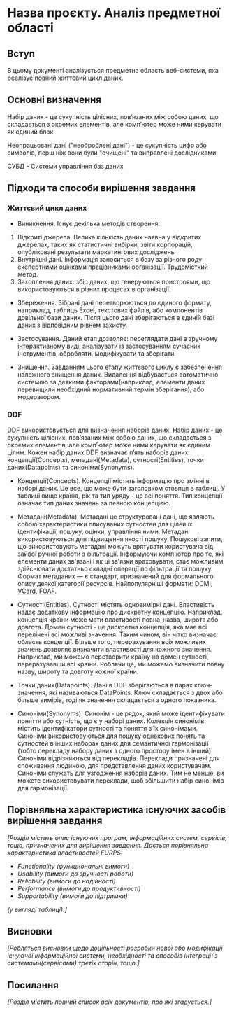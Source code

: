 # Назва проєкту. Аналіз предметної області

## Вступ

В цьому документі аналізується предметна область веб-системи, яка реалізує повний життєвий цикл даних.


## Основні визначення

Набір даних - це сукупність цілісних, пов’язаних між собою даних, що складається з окремих елементів, але комп’ютер може ними керувати як єдиний блок.

Неопрацьовані дані ("необроблені дані") - це сукупність цифр або символів, перш ніж вони були "очищені" та виправлені дослідниками.

СУБД - Системи управління баз даних

## Підходи та способи вирішення завдання

### Життєвий цикл даних

- Виникнення. Існує декілька методів створення:
1. Відкриті джерела. Велика кількість даних наявна у відкритих джерелах, таких як статистичні вибірки, звіти корпорацій, опубліковані результати маркетингових досліджень    
2. Внутрішні дані. Інформація заноситься в базу за різного роду експертними оцінками працівниками організації. Трудомісткий метод.
3. Захоплення даних: збір даних, що генеруються пристроями, що використовуються в різних процесах в організації.

- Збереження. Зібрані дані перетворюються до єдиного формату, наприклад, таблиць Excel, текстових файлів, або компонентів довільної бази даних. Після цього дані зберігаються в єдиній базі даних з відповідним рівнем захисту.

- Застосування. Даний етап дозволяє: переглядати дані в зручному інтерактивному виді, аналізувати із застосуванням сучасних інструментів, обробляти, модифікувати та зберігати.

- Знищення. Завданням цього етапу життєвого циклу є забезпечення належного знищення даних. Видалення відбувається автоматично системою за деякими факторами(наприклад, елементи даних перевищили необхідний нормативний термін зберігання), або модератором. 

### DDF

DDF використовується для визначення наборів даних. Набір даних - це сукупність цілісних, пов’язаних між собою даних, що складається з окремих елементів, але комп’ютер може ними керувати як єдиним цілим. Кожен набір даних DDF визначає п’ять наборів даних: концепції(Concepts), метадані(Metadata), сутності(Entities), точки даних(Datapoints) та синоніми(Synonyms). 

- Концепції(Concepts). Концепції містять інформацію про змінні в наборі даних. Це все, що може бути заголовком стовпця в таблиці. У таблиці вище країна, рік та тип уряду - це всі поняття. Тип концепції означає тип даних значень за певною концепцією.

- Метадані(Metadata). Метадані це структуровані дані, що являють собою характеристики описуваних сутностей для цілей їх ідентифікації, пошуку, оцінки, управління ними.
Метадані використовуються для підвищення якості пошуку. Пошукові запити, що використовують метадані можуть врятувати користувача від зайвої ручної роботи з фільтрації.
Інформуючи комп'ютер про те, які елементи даних зв'язані і як ці зв'язки враховувати, стає можливим здійснювати достатньо складні операції по фільтрації та пошуку.
Формат метаданих — є стандарт, призначений для формального опису деякої категорії ресурсів. Найпопулярніші формати: DCMI, [VCard](https://uk.wikipedia.org/wiki/VCard), [FOAF](https://uk.wikipedia.org/wiki/FOAF).

- Сутності(Entities). Сутності містять одновимірні дані. Властивість надає додаткову інформацію про дискретну концепцію. Наприклад, концепція країни може мати властивості повна_назва, широта або довгота. Домен сутності - це дискретна концепція, яка має всі перелічені всі можливі значення. Таким чином, він чітко визначає область концепції. Більше того, перерахування всіх можливих значень дозволяє визначити властивості для кожного значення.
Наприклад, ми можемо перетворити країну на домен сутності, перерахувавши всі країни. Роблячи це, ми можемо визначити повну назву, широту та довготу кожної країни.

- Точки даних(Datapoints). Дані в DDF зберігаються в парах ключ-значення, які називаються DataPoints. Ключ складається з двох або більше вимірів, тоді як значення складається з одного показника.

- Синоніми(Synonyms). Синонім - це рядок, який може ідентифікувати поняття або сутність, що є у наборі даних. Колекція синонімів містить ідентифікатори сутності та поняття з їх синонімами. Синоніми використовуються для пошуку однакових понять та сутностей в інших наборах даних для семантичної гармонізації (тобто перекладу набору даних з одного простору імен в інший). Синоніми відрізняються від перекладів. Переклади призначені для споживання людиною, для представлення даних користувачам. Синоніми служать для узгодження наборів даних. Тим не менше, ви можете використовувати переклади, щоб збільшити набір синонімів для гармонізації.

## Порівняльна характеристика існуючих засобів вирішення завдання

*[Розділ містить опис існуючих програм, інформаційних систем, сервісів, тощо, призначених для вирішення 
завдання. Дається порівняльна характеристика властивостей FURPS:*
- *Functionality (функциональні вимоги)*
- *Usability (вимоги до зручності роботи)*
- *Reliability (вимоги до надійності)*
- *Performance (вимоги до продуктивності)*
- *Supportability (вимоги до підтримки)*

 *(у вигляді таблиці).]*

## Висновки

*[Робляться висновки щодо доцільності розробки нової або модифікації існуючої інформаційної системи, необхідності та способів інтеграції з системами(сервісами) третіх сторін, тощо.]*

## Посилання

*[Розділ містить повний список всіх документів, про які згадується.]*
